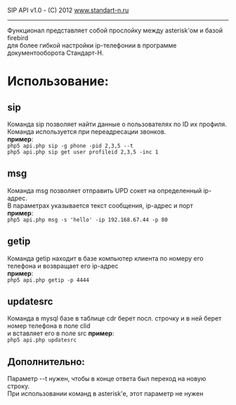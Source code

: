 SIP API v1.0 - (C) 2012 www.standart-n.ru

***

Функционал представляет собой прослойку между asterisk'ом и базой firebird<br>
для более гибкой настройки ip-телефонии в программе документооборота Стандарт-Н.

# Использование: #

## sip
Команда sip позволяет найти данные о пользователях по ID их профиля.<br/>
Команда используется при переадресации звонков.<br/>
**пример**:<br/>
`php5 api.php sip -g phone -pid 2,3,5 --t`<br/>
`php5 api.php sip get user profileid 2,3,5 -inc 1`<br/>

## msg
Команда msg позволяет отправить UPD сокет на определенный ip-адрес.<br/>
В параметрах указывается текст сообщения, ip-адрес и порт<br/>
**пример**:<br/>
`php5 api.php msg -s 'hello' -ip 192.168.67.44 -p 80`<br/>

## getip
Команда getip находит в базе компьютер клиента по номеру его телефона и возвращает его ip-адрес<br/>
**пример**:<br/>
`php5 api.php getip -p 4444`<br/>

## updatesrc
Команда в mysql базе в таблице cdr берет посл. строчку и в ней берет номер телефона в поле clid<br/>
и вставляет его в поле src
**пример**:<br/>
`php5 api.php updatesrc`<br/>


## Дополнительно:
Параметр --t нужен, чтобы в конце ответа был переход на новую строку.<br/>
При использовании команд в asterisk'e, этот параметр не нужен<br/>
